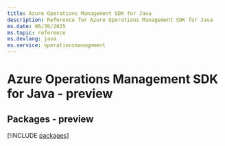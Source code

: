 ```yaml
---
title: Azure Operations Management SDK for Java
description: Reference for Azure Operations Management SDK for Java
ms.date: 06/30/2025
ms.topic: reference
ms.devlang: java
ms.service: operationsmanagement
---
```

# Azure Operations Management SDK for Java - preview
## Packages - preview
[!INCLUDE [packages](operations-management-index.md)]